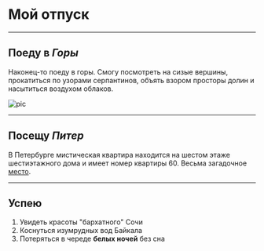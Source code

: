 # Мой отпуск

---

## Поеду в _Горы_

Наконец-то поеду в горы. Смогу посмотреть на сизые вершины, прокатиться по узорами серпантинов, объять взором просторы долин и насытиться воздухом облаков.

![pic](pic.png)

---- 

## Посещу _Питер_

В Петербурге мистическая квартира находится на шестом этаже шестиэтажного дома и имеет номер квартиры 60. Весьма загадочное [место](https://yandex.ru/maps/-/CCUJZIcN1A).

----

## Успею 

1. Увидеть красоты "бархатного" Сочи
2. Коснуться изумрудных вод Байкала
3. Потеряться в череде __белых ночей__ без сна

